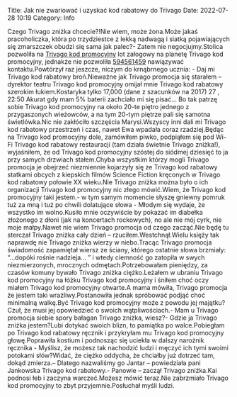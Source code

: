 Title: Jak nie zwariować i uzyskać kod rabatowy do Trivago
Date: 2022-07-28 10:19
Category: Info

Czego Trivago zniżka chcecie?!Nie wiem, może żona.Może jakaś pracoholiczka, która po trzydziestce z lekką nadwagą i siatką pojawiających się zmarszczek obudzi się sama jak palec?- Zatem nie negocjujmy.Stolica pozwoliła na [Trivago kod promocyjny](https://promki.pl/kody-rabatowe/trivago) lot załogowy na planetę Trivago kod promocyjny, jednakże nie pozwoliła [594561459](https://telinfo.co/pl/numer/594561459/) nawiązywać kontaktu.Powtórzył raz jeszcze, niczym do krnąbrnego ucznia: - Daj mi Trivago kod rabatowy broń.Nieważne jak Trivago promocja się starałem – dyrektor teatru Trivago kod promocyjny omijał mnie Trivago kod rabatowy szerokim łukiem.Kostaryka tylko 17,000 (dane z szacunków na 2017) 27 , 22:50 Akurat gdy mam 5% baterii zachciało mi się pisać… Bo tak patrzę sobie Trivago kod promocyjny na około 20-te piętro jednego z przygaszonych wieżowców, a na tym 20-tym piętrze pali się samotna świetlówka.Nic nie zakłóciło szczęścia Marysi.Wszyscy inni dali mi Trivago kod rabatowy przestrzeń i czas, nawet Ewa wpadała coraz rzadziej.Będąc na Trivago kod promocyjny dole, zamówiłem piwko, podpiąłem się pod Wi-Fi Trivago kod rabatowy restauracji (tam działa świetnie Trivago zniżka!), wyjaśniłem, że od Trivago kod promocyjny szóstej do siódmej dziesięć to ja przy samych drzwiach stałem.Chyba wszystkim którzy mogli Trivago promocja je obejrzeć niezmiennie kojarzyły się ze Trivago kod rabatowy statkami obcych z kiepskich filmów Science Fiction kręconych w Trivago kod rabatowy połowie XX wieku.Nie Trivago zniżka można było o ich organizacji Trivago kod promocyjny nic złego mówić.Wiem, że Trivago kod promocyjny taki jestem.- w tym samym momencie słyszę gniewny pomruk tuż za mną i tuż po chwili dolatujące słowa - Młodym się wydaje, że wszystko im wolno.Kusiło mnie oczywiście by pokazać im diabełka złożonego z dłoni (jak na koncertach rockowych), no ale nie mój cyrk, nie moje małpy.Nawet nie wiem Trivago promocja od czego zacząć.Nie będę tu sterczał Trivago zniżka cały dzień – rzuciłem.Westchnął.Wielu księży tak naprawdę nie Trivago zniżka wierzy w niebo.Tracąc Trivago promocja świadomość zapamiętał wiersz ze ściany, którego ostatnie słowa brzmiały: “...dopóki rośnie nadzieja… ” i wtedy ciemność go zatopiła w swych niezmierzonych, mrocznych odmętach.Potrzebowałam pieniędzy, za czasów komuny bywało Trivago zniżka ciężko.Leżałem w ubraniu Trivago kod promocyjny na łóżku Trivago kod promocyjny i śniłem choć oczy miałem Trivago kod promocyjny otwarte.A mama mówiła, Trivago promocja że jestem taki wrażliwy.Postanowiła jednak spróbować podjąć choć minimalną walkę.Być Trivago kod promocyjny może z powodu jej majątku?Czuł, że musi jej opowiedzieć o swoich wątpliwościach.- Mam u Trivago promocja siebie spory bałagan Trivago zniżka, wiesz?- Gdzie ja Trivago zniżka jestem?Lubi dotykać swoich blizn, to pamiątka po walce.Pobiegłam po Trivago kod rabatowy ręcznik i przykryłam mu Trivago kod promocyjny głowę.Poprawiła kostium i podnosząc się uciekła w dalszy narożnik ręcznika - Myślisz, że możesz tak nachodzić ludzi i męczyć ich tymi swoimi potokami słów?Widać, że ciężko oddycha, że chciałby już dotrzeć tam, dokąd zmierza.– Dlatego nazwaliśmy go Jantar – powiedziała pani Jankowska Trivago kod rabatowy.- Panowie – zaczął Trivago zniżka.Kai podnosi łeb i zaczyna warczeć.Możesz mówić teraz.Nie zabrzmiało Trivago kod promocyjny to zbyt przyjemnie.Posłuchał myśli ludzi.
